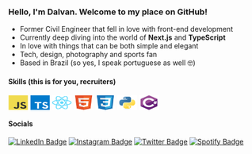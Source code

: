 ### Hello, I'm Dalvan. Welcome to my place on GitHub!

- Former Civil Engineer that fell in love with front-end development
- Currently deep diving into the world of **Next.js** and **TypeScript**
- In love with things that can be both simple and elegant
- Tech, design, photography and sports fan
- Based in Brazil (so yes, I speak portuguese as well 🤓)

#### Skills (this is for you, recruiters)

<img align="center" alt="Rafa-Js" height="30" width="40" src="https://github.com/devicons/devicon/blob/master/icons/javascript/javascript-original.svg">
<img align="center" alt="Rafa-Ts" height="30" width="40" src="https://raw.githubusercontent.com/devicons/devicon/master/icons/typescript/typescript-plain.svg">
<img align="center" alt="Rafa-React" height="30" width="40" src="https://raw.githubusercontent.com/devicons/devicon/master/icons/react/react-original.svg">
<img align="center" alt="Rafa-HTML" height="30" width="40" src="https://raw.githubusercontent.com/devicons/devicon/master/icons/html5/html5-original.svg">
<img align="center" alt="Rafa-CSS" height="30" width="40" src="https://raw.githubusercontent.com/devicons/devicon/master/icons/css3/css3-original.svg">
<img align="center" alt="Rafa-Python" height="30" width="40" src="https://raw.githubusercontent.com/devicons/devicon/master/icons/python/python-original.svg">
<img align="center" alt="Rafa-Csharp" height="30" width="40" src="https://raw.githubusercontent.com/devicons/devicon/master/icons/csharp/csharp-original.svg">


#### Socials

[![LinkedIn Badge](https://img.shields.io/badge/-LinkedIn-323232?style=flat&logo=linkedin&logoColor=white)](https://www.linkedin.com/in/dalvancarvalho/)
[![Instagram Badge](https://img.shields.io/badge/-Instagram-323232?style=flat&logo=instagram&logoColor=white)](https://www.instagram.com/dalvanc_/)
[![Twitter Badge](https://img.shields.io/badge/-Twitter-323232?style=flat&logo=x&logoColor=white)](https://www.linkedin.com/in/dalvancarvalho/)
[![Spotify Badge](https://img.shields.io/badge/-Spotify-323232?style=flat&logo=spotify&logoColor=white)](https://www.linkedin.com/in/dalvancarvalho/)
